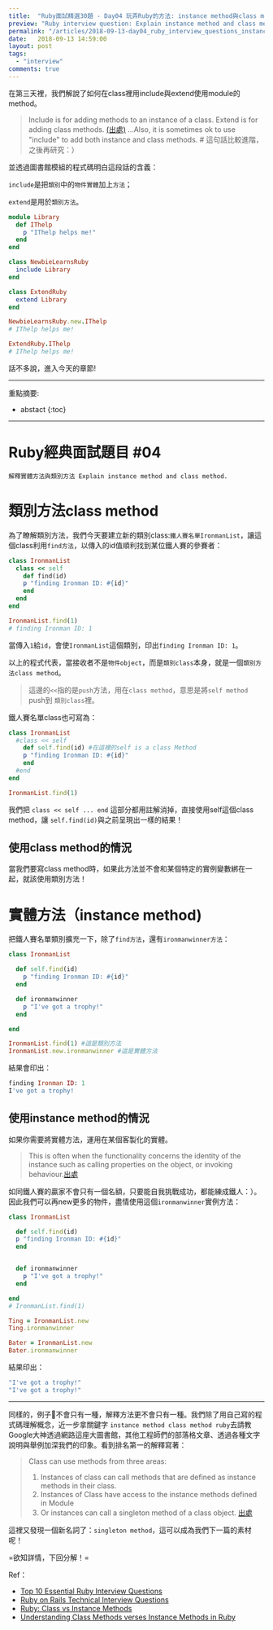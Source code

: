 ```yaml
---
title:  "Ruby面試精選30題 - Day04 玩弄Ruby的方法: instance method與class method"
preview: "Ruby interview question: Explain instance method and class method."
permalink: "/articles/2018-09-13-day04_ruby_interview_questions_instance_class_method"
date:   2018-09-13 14:59:00
layout: post
tags: 
  - "interview"
comments: true
---
```


在第三天裡，我們解說了如何在class裡用include與extend使用module的method。

<!-- more -->

> Include is for adding methods to an instance of a class.
> Extend is for adding class methods. [(出處)](http://www.railstips.org/blog/archives/2009/05/15/include-vs-extend-in-ruby/)
> ...Also, it is sometimes ok to use "include" to add both instance and class methods. # 這句話比較進階，之後再研究：）

並透過圖書館模組的程式碼明白這段話的含義：

`include`是把`類別`中的`物件實體`加上`方法`；

`extend`是用於`類別方法`。

```ruby
module Library
  def IThelp
    p "IThelp helps me!"
  end
end

class NewbieLearnsRuby
  include Library
end

class ExtendRuby
  extend Library
end

NewbieLearnsRuby.new.IThelp
# IThelp helps me!

ExtendRuby.IThelp
# IThelp helps me!
```

話不多說，進入今天的章節!

---

重點摘要:
* abstact
{:toc}

---

# Ruby經典面試題目 #04

`解釋實體方法與類別方法 Explain instance method and class method.`

# 類別方法class method

為了瞭解類別方法，我們今天要建立新的類別class:`鐵人賽名單IronmanList`，讓這個class利用`find方法`，以傳入的id值順利找到某位鐵人賽的參賽者：

```ruby
class IronmanList
  class << self
    def find(id)
    p "finding Ironman ID: #{id}"
    end
  end
end

IronmanList.find(1)
# finding Ironman ID: 1
```

當傳入`1`給`id`，會使`IronmanList`這個類別，印出`finding Ironman ID: 1`。

以上的程式代表，當接收者不是`物件object`，而是`類別class`本身，就是一個`類別方法class method`。

> 這邊的`<<`指的是`push`方法，用在`class method`，意思是將`self method` push到 `類別class`裡。

鐵人賽名單class也可寫為：

```ruby
class IronmanList
  #class << self
    def self.find(id) #在這裡的self is a class Method
    p "finding Ironman ID: #{id}"
    end
  #end
end

IronmanList.find(1)
```

我們把 `class << self ... end` 這部分都用註解消掉，直接使用self這個class method，讓 `self.find(id)`與之前呈現出一樣的結果！

## 使用class method的情況

當我們要寫class method時，如果此方法並不會和某個特定的實例變數綁在一起，就該使用類別方法！

# 實體方法（instance method)

把鐵人賽名單類別擴充一下，除了`find方法`，還有`ironmanwinner方法`：

```ruby
class IronmanList

  def self.find(id)
    p "finding Ironman ID: #{id}"
  end

  def ironmanwinner
    p "I've got a trophy!"
  end

end

IronmanList.find(1) #這是類別方法
IronmanList.new.ironmanwinner #這是實體方法
```

結果會印出：

```ruby
finding Ironman ID: 1
I've got a trophy!
```

## 使用instance method的情況

如果你需要將實體方法，運用在某個客製化的實體。

>This is often when the functionality concerns the identity of the instance such as calling properties on the object, or invoking behaviour.[出處](https://www.culttt.com/2015/06/10/understanding-class-methods-verses-instance-methods-in-ruby/)

如同鐵人賽的贏家不會只有一個名額，只要能自我挑戰成功，都能練成鐵人：）。
因此我們可以再new更多的物件，盡情使用這個`ironmanwinner`實例方法：

```ruby
class IronmanList

  def self.find(id)
  p "finding Ironman ID: #{id}"
  end


  def ironmanwinner
    p "I've got a trophy!"
  end

end
# IronmanList.find(1)

Ting = IronmanList.new
Ting.ironmanwinner

Bater = IronmanList.new
Bater.ironmanwinner
```

結果印出：

```ruby
"I've got a trophy!"
"I've got a trophy!"
```

---

同樣的，例子🌰不會只有一種，解釋方法更不會只有一種。我們除了用自己寫的程式碼理解概念，近一步拿關鍵字 `instance method class method ruby`去請教Google大神透過網路這座大圖書館，其他工程師們的部落格文章、透過各種文字說明與舉例加深我們的印象。看到排名第一的解釋寫著：

> Class can use methods from three areas:
> 1) Instances of class can call methods that are defined as instance methods in their class.
> 2) Instances of Class have access to the instance methods defined in Module
> 3) Or instances can call a singleton method of a class object. [出處](https://medium.com/@lauren.kroner/ruby-class-vs-instance-methods-a5182ce7de49)

這裡又發現一個新名詞了：`singleton method`，這可以成為我們下一篇的素材呢！

=欲知詳情，下回分解！=

Ref：

* [Top 10 Essential Ruby Interview Questions](https://blog.bater.gq/ruby/2018/02/02/top-10-essential-ruby-interview-questions.html)
* [Ruby on Rails Technical Interview Questions](https://github.com/timurcatakli/ruby-on-rails-interview-questions-answers)
* [Ruby: Class vs Instance Methods](https://medium.com/@lauren.kroner/ruby-class-vs-instance-methods-a5182ce7de49)
* [Understanding Class Methods verses Instance Methods in Ruby](https://www.culttt.com/2015/06/10/understanding-class-methods-verses-instance-methods-in-ruby/)
